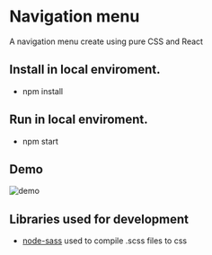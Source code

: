 # Navigation menu

A navigation menu create using pure CSS and React

## Install in local enviroment.
   - npm install

## Run in local enviroment.
   - npm start

## Demo
![demo]()

## Libraries used for development
   - [node-sass](https://github.com/sass/node-sass) used to compile .scss files to css
